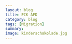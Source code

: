 ```yaml
---
layout: blog
title: FCK AFD
category: blog
tags: [Migration]  
summary:  
image: kinderschokolade.jpg
---
```

